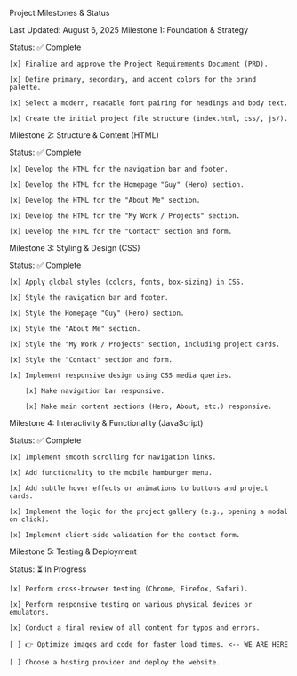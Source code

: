 Project Milestones & Status

Last Updated: August 6, 2025
Milestone 1: Foundation & Strategy

Status: ✅ Complete

    [x] Finalize and approve the Project Requirements Document (PRD).

    [x] Define primary, secondary, and accent colors for the brand palette.

    [x] Select a modern, readable font pairing for headings and body text.

    [x] Create the initial project file structure (index.html, css/, js/).

Milestone 2: Structure & Content (HTML)

Status: ✅ Complete

    [x] Develop the HTML for the navigation bar and footer.

    [x] Develop the HTML for the Homepage "Guy" (Hero) section.

    [x] Develop the HTML for the "About Me" section.

    [x] Develop the HTML for the "My Work / Projects" section.

    [x] Develop the HTML for the "Contact" section and form.

Milestone 3: Styling & Design (CSS)

Status: ✅ Complete

    [x] Apply global styles (colors, fonts, box-sizing) in CSS.

    [x] Style the navigation bar and footer.

    [x] Style the Homepage "Guy" (Hero) section.

    [x] Style the "About Me" section.

    [x] Style the "My Work / Projects" section, including project cards.

    [x] Style the "Contact" section and form.

    [x] Implement responsive design using CSS media queries.

        [x] Make navigation bar responsive.

        [x] Make main content sections (Hero, About, etc.) responsive.

Milestone 4: Interactivity & Functionality (JavaScript)

Status: ✅ Complete

    [x] Implement smooth scrolling for navigation links.

    [x] Add functionality to the mobile hamburger menu.

    [x] Add subtle hover effects or animations to buttons and project cards.

    [x] Implement the logic for the project gallery (e.g., opening a modal on click).

    [x] Implement client-side validation for the contact form.

Milestone 5: Testing & Deployment

Status: ⏳ In Progress

    [x] Perform cross-browser testing (Chrome, Firefox, Safari).

    [x] Perform responsive testing on various physical devices or emulators.

    [x] Conduct a final review of all content for typos and errors.

    [ ] 👉 Optimize images and code for faster load times. <-- WE ARE HERE

    [ ] Choose a hosting provider and deploy the website.